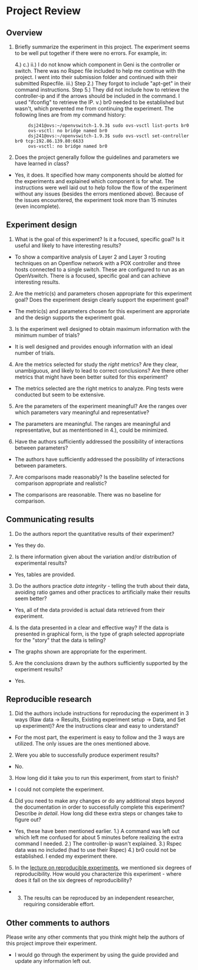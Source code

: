 
Project Review
=====================================================


## Overview

1) Briefly summarize the experiment in this project.
   The experiment seems to be well put together if there were no errors. For example, in:

   4.) c.) ii.) I do not know which component in Geni is the controller or switch.
                There was no Rspec file included to help me continue with the project.
				I went into their submission folder and continued with their submitted Rspecfile.
		   iii.) Step 2.) They forgot to include "apt-get" in their command instructions.
		         Step 5.) They did not include how to retrieve the controller-ip and if the arrows
			     should be included in the command. I used "ifconfig" to retrieve the IP.
	   v.) br0 needed to be established but wasn't, which prevented me from continuing the experiment.
	   The following lines are from my command history:

			dsj241@ovs:~/openvswitch-1.9.3$ sudo ovs-vsctl list-ports br0
			ovs-vsctl: no bridge named br0
			dsj241@ovs:~/openvswitch-1.9.3$ sudo ovs-vsctl set-controller br0 tcp:192.86.139.80:6633
			ovs-vsctl: no bridge named br0



2) Does the project generally follow the guidelines and parameters we have
learned in class?
-   Yes, it does. It specified how many components should be alotted for the experiments and explained
	which component is for what. The instructions were well laid out to help follow the flow of the
	experiment without any issues (besides the errors mentioned above). Because of the issues encountered,
	the experiment took more than 15 minutes (even incomplete).



## Experiment design

1) What is the goal of this experiment? Is it a focused, specific goal?
Is it useful and likely to have interesting results?
-   To show a comparitive analysis of Layer 2 and Layer 3 routing techniques
	on an Openflow network with a POX controller and three hosts connected
	to a single switch. These are configured to run as an OpenVswitch.
	There is a focused, specific goal and can achieve interesting results.

2) Are the metric(s) and parameters chosen appropriate for this
experiment goal? Does the experiment design clearly support the experiment goal?
-   The metric(s) and parameters chosen for this experiment are approriate
	and the design supports the experiment goal.


3) Is the experiment well designed to obtain maximum information with the
minimum number of trials?
-   It is well designed and provides enough information with an ideal
	number of trials.


4) Are the metrics selected for study the *right* metrics? Are they clear,
unambiguous, and likely to lead to correct conclusions? Are there other
metrics that might have been better suited for this experiment?
-   The metrics selected are the right metrics to analyze. Ping tests
	were conducted but seem to be extensive.

5) Are the parameters of the experiment meaningful? Are the ranges
over which parameters vary meaningful and representative?
-   The parameters are meaningful. The ranges are meaningful and
	representative, but as mententioned in 4.), could be minimized.

6) Have the authors sufficiently addressed the possibility of interactions
between parameters?
-   The authors have sufficiently addressed the possibility of interactions
	between parameters.


7) Are comparisons made reasonably? Is the baseline selected for comparison appropriate
and realistic?
-   The comparisons are reasonable. There was no baseline for comparison.


## Communicating results


1) Do the authors report the quantitative results of their experiment?
-   Yes they do.

2) Is there information given about the variation and/or distribution of
experimental results?
-   Yes, tables are provided.

3) Do the authors practice *data integrity* - telling the truth about their data,
avoiding ratio games and other practices to artificially make their results seem better?
-   Yes, all of the data provided is actual data retrieved from their experiment.

4) Is the data presented in a clear and effective way? If the data is presented in
graphical form, is the type of graph selected appropriate for the "story" that
the data is telling?
-   The graphs shown are appropriate for the experiment.

5) Are the conclusions drawn by the authors sufficiently supported by the
experiment results?
-   Yes.

## Reproducible research



1) Did the authors include instructions for reproducing the experiment in 3 ways (Raw data -> Results,
Existing experiment setup -> Data, and Set up experiment)? Are the instructions clear
and easy to understand?
-   For the most part, the experiment is easy to follow and the 3 ways are utilized. The only
	issues are the ones mentioned above.

2) Were you able to successfully produce experiment results?
-	No.

3) How long did it take you to run this experiment, from start to finish?
-	I could not complete the experiment.

4) Did you need to make any changes or do any additional steps beyond the documentation in order to successfully complete this experiment? Describe *in detail*. How long did these extra steps or changes take to figure out?
-	Yes, these have been mentioned earlier.
	1.) A command was left out which left me confused for about 5 minutes before realizing the extra command I needed.
	2.) The controller-ip wasn't explained.
	3.) Rspec data was no included (had to use their Rspec)
	4.) br0 could not be established. I ended my experiment there.

5) In the [lecture on reproducible experiments](http://witestlab.poly.edu/~ffund/el6383/files/Reproducible+experiments.pdf), we mentioned six degrees of reproducibility. How would you characterize this experiment - where does it fall on the six degrees of reproducibility?
-	3. The results can be reproduced by an independent researcher, requiring considerable effort.


## Other comments to authors

Please write any other comments that you think might help the authors
of this project improve their experiment.

-	I would go through the experiment by using the guide provided and update any information left out.
